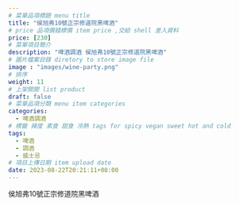```yaml
---
# 菜單品項標題 menu title 
title: "侯旭弗10號正宗修道院黑啤酒"
# price 品項價錢標價 item price ,交給 shell 差入資料
price: [230] 
# 菜單項目簡介 
description: "啤酒調酒 侯旭弗10號正宗修道院黑啤酒"
# 圖片檔案目錄 diretory to store image file
image : "images/wine-party.png"
# 排序
weight: 11 
# 上架開關 list product 
draft: false
# 菜單品項分類 menu item categories 
categories:
  - 啤酒調酒 
# 標籤 辣度 素食 甜食 冷熱 tags for spicy vegan sweet hot and cold 
tags:
  - 啤酒
  - 調酒 
  - 威士忌
# 項目上傳日期 item upload date 
date: 2023-08-22T20:21:11+08:00
---
```


 侯旭弗10號正宗修道院黑啤酒
